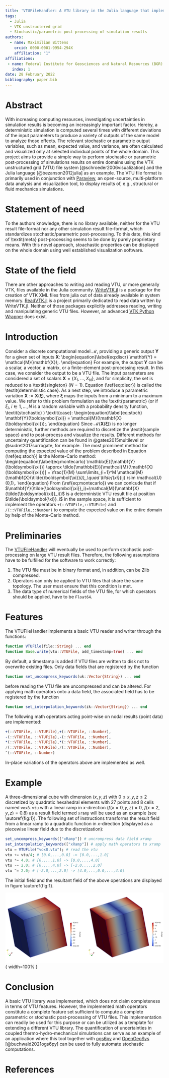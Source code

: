 ```yaml
---
title: 'VTUFileHandler: A VTU library in the Julia language that implements an algebra for basic mathematical operations on VTU data'
tags:
  - Julia
  - VTK unstructered grid
  - Stochastic/parametric post-processing of simulation results
authors:
  - name: Maximilian Bittens
    orcid: 0000-0001-9954-294X
    affiliation: "1"
affiliations:
 - name: Federal Institute for Geosciences and Natural Resources (BGR)
   index: 1
date: 28 February 2022
bibliography: paper.bib
---
```


# Abstract

With increasing computing resources, investigating uncertainties in simulation results is becoming an increasingly important factor. Hereby, a deterministic simulation is computed several times with different deviations of the input parameters to produce a variety of outputs of the same model to analyze those effects. The relevant stochastic or parametric output variables, such as mean, expected value, and variance, are often calculated and visualized only at selected individual points of the whole domain. This project aims to provide a simple way to perform stochastic or parametric post-processing of simulations results on entire domains using the VTK unstructured grid (VTU) file system [@schroeder2006visualization] and the Julia language [@bezanson2012julia] as an example. The VTU file format is primarily used in conjunction with [Paraview](https://www.paraview.org/), an open-source, multi-platform data analysis and visualization tool, to display results of, e.g., structural or fluid mechanics simulations.

# Statement of need

To the authors knowledge, there is no library available, neither for the VTU result file-format nor any other simulation result file-format, which standardizes stochastic/parametric post-processing. To this date, this kind of \textit{meta} post-processing seems to be done by purely proprietary means. With this novel approach, stoachastic properties can be displayed on the whole domain using well established visualization software.

# State of the field

There are other approaches to writing and reading VTU, or more generally VTK, files available in the Julia community. [WriteVTK.jl](https://github.com/jipolanco/WriteVTK.jl) is a package for the creation of VTK XML files from julia out of data already available in system memory. [ReadVTK.jl](https://github.com/trixi-framework/ReadVTK.jl) is a project primarily dedicated to read data written by WriteVTK.jl. Neither of those packages explicitly addresses reading, writing and manipulating generic VTU files. However, an advanced [VTK Python Wrapper](https://github.com/Kitware/VTK/tree/master/Wrapping/Python) does exist. 

# Introduction

Consider a discrete computational model $\mathcal{M}$, providing a generic output $\mathbf{Y}$ for a given set of inputs $\mathbf{X}$:
\begin{equation}\label{eq:discr}
\mathbf{Y} = \mathcal{M}(\mathbf{X})\;.
\end{equation}
For example, the output $\mathbf{Y}$ can be a scalar, a vector, a matrix, or a finite-element post-processing result. In this case, we consider the output to be a VTU file. The input parameters are considered a set of scalars $\mathbf{X}= \{X_1,...,X_N\}$, and for simplicity, the set is reduced to a \textit{singleton} ($N=1$). Equation (\ref{eq:discr}) is called the \textit{deterministic case}. As a next step, we introduce a parametric variation $\mathbf{X}:=\mathbf{X}(\boldsymbol{\xi})$, where $\boldsymbol{\xi}$ maps the inputs from a minimum to a maximum value. We refer to this problem formulation as the \textit{parametric} (or if $\xi_i$, $i\in{1,...,N}$ is a random variable with a probability  density function, \textit{stochastic} ) \textit{case}:
\begin{equation}\label{eq:stoch}
\mathbf{Y}(\boldsymbol{\xi}) = \mathcal{M}(\mathbf{X}(\boldsymbol{\xi}))\;.
\end{equation}
Since $\mathcal{M}(\mathbf{X}(\boldsymbol{\xi}))$ is no longer deterministic, further methods are required to discretize the \textit{sample space} and to post-process and visualize the results. Different methods for uncertainty quantification can be found in @gates2015multilevel or @sudret2017surrogate, for example.
The most prominent method for computing the expected value of the problem described in Equation (\ref{eq:stoch}) is the Monte-Carlo method:
\begin{equation}\label{eq:montecarlo}
\mathbb{E}[\mathbf{Y}(\boldsymbol{\xi})] \approx \tilde{\mathbb{E}}[\mathcal{M}(\mathbf{X}(\boldsymbol{\xi}))] = \frac{1}{M} \sum\limits_{i=1}^M \mathcal{M}(\mathbf{X}(\tilde{\boldsymbol{\xi}}_i))\,,\quad
\tilde{\xi}_{ij} \sim \mathcal{U}(0,1)\,.
\end{equation} 
From (\ref{eq:montecarlo}) we can conlcude that if $\mathbf{Y}(\tilde{\boldsymbol{\xi}}_i)=\mathcal{M}(\mathbf{X}(\tilde{\boldsymbol{\xi}}_i))$ is a deterministic VTU result file at position $\tilde{\boldsymbol{\xi}}_i$ in the sample space, it is sufficient to implement the operators `+(::VTUFile,::VTUFile)` and `/(::VTUFile,::Number)` to compute the expected value on the entire domain by help of the Monte-Carlo method.

# Preliminaries 

The [VTUFileHandler](https://github.com/baxmittens/VTUFileHandler.jl) will eventually be used to perform stochastic post-processing on large VTU result files. Therefore, the following assumptions have to be fulfilled for the software to work correctly:

1. The VTU file must be in binary format and, in addition, can be Zlib compressed.
2. Operators can only be applied to VTU files that share the same topology. The user must ensure that this condition is met.
3. The data type of numerical fields of the VTU file, for which operators should be applied, have to be `Float64`.

# Features
The VTUFileHandler implements a basic VTU reader and writer through the functions:
```julia
function VTUFile(file::String) ... end 
function Base.write(vtu::VTUFile, add_timestamp=true) ... end
```
By default, a timestamp is added if VTU files are written to disk not to overwrite existing files. Only data fields that are registered by the function 
```julia
function set_uncompress_keywords(uk::Vector{String}) ... end
```
before reading the VTU file are uncompressed and can be altered. For applying math operators onto a data field, the associated field has to be registered by the function 
```julia
function set_interpolation_keywords(ik::Vector{String}) ... end
```
The following math operators acting point-wise on nodal results (point data) are implemented:
```julia 
+(::VTUFile, ::VTUFile),+(::VTUFile, ::Number),
-(::VTUFile, ::VTUFile),-(::VTUFile, ::Number),
*(::VTUFile, ::VTUFile),*(::VTUFile, ::Number),
/(::VTUFile, ::VTUFile),/(::VTUFile, ::Number),
^(::VTUFile, ::Number)
```
In-place variations of the operators above are implemented as well.

# Example

A three-dimensional cube with dimension $(x,y,z)$ with $0\leq x,y,z \leq 2$ discretized by quadratic hexahedral elements with 27 points and 8 cells named `vox8.vtu` with a linear ramp in x-direction ($f(x=0,y,z)=0$, $f(x=2,y,z)=0.8$) as a result field termed `xramp` will be used as an example (see \autoref{fig:1}). The following set of instructions transforms the result field from a linear ramp to a quadratic function in $x$-direction (displayed as a piecewise linear field due to the discretization):
```julia
set_uncompress_keywords(["xRamp"]) # uncrompress data field xramp
set_interpolation_keywords(["xRamp"]) # apply math operators to xramp
vtu = VTUFile("vox8.vtu"); # read the vtu
vtu += vtu/4; # [0.0,...,0.8] -> [0.0,...,1.0]
vtu *= 4.0; # [0,...,1.0] -> [0.0,...,4.0]
vtu -= 2.0; # [0,...,4.0] -> [-2.0,...,2.0]
vtu ^= 2.0; # [-2.0,...,2.0] -> [4.0,...,0.0,...,4.0]
```
The initial field and the resultant field of the above operations are displayed in figure \autoref{fig:1}.

![Cube with initial result field (left). Cube with manipulated result field (right).\label{fig:1}](xramp1.PNG){ width=100% }

# Conclusion

A basic VTU library was implemented, which does not claim completeness in terms of VTU features. However, the implemented math operators constitute a complete feature set sufficient to compute a complete parametric or stochastic post-processing of VTU files. This implementation can readily be used for this purpose or can be utilized as a template for extending a different VTU library.
The quantification of uncertainties in coupled thermo-hydro-mechanical simulations can serve as an example of an application where this tool together with [ogs6py](https://github.com/joergbuchwald/ogs6py) and [OpenGeoSys](https://www.opengeosys.org/) [@buchwald2021ogs6py] 
can be used to fully automate stochastic computations.

# References
